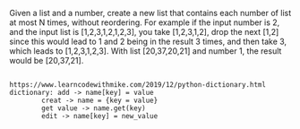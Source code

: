 Given a list and a number, create a new list that contains each number of list at most N times, without reordering.
For example if the input number is 2, and the input list is [1,2,3,1,2,1,2,3], you take [1,2,3,1,2], drop the next [1,2] since this would lead to 1 and 2 being in the result 3 times, and then take 3, which leads to [1,2,3,1,2,3].
With list [20,37,20,21] and number 1, the result would be [20,37,21].


```

https://www.learncodewithmike.com/2019/12/python-dictionary.html
dictionary: add -> name[key] = value
	    creat -> name = {key = value}
	    get value -> name.get(key)
	    edit -> name[key] = new_value
```
